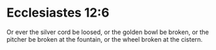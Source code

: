 # Ecclesiastes 12:6

Or ever the silver cord be loosed, or the golden bowl be broken, or the pitcher be broken at the fountain, or the wheel broken at the cistern.